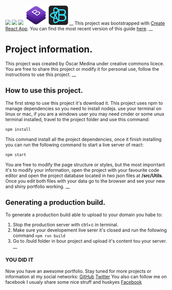 
<a href="https://www.w3.org/standards/webdesign/"><img src="https://github.com/oscmedgon/logo-images/blob/master/logos/html5-css3-js.png" height= "60px"></a>
<a href="http://www.ecma-international.org/ecma-262/6.0/"><img src="https://github.com/oscmedgon/logo-images/blob/master/logos/es6.png" height= "60px"></a>
<a href="https://facebook.github.io/react/"><img src="https://github.com/oscmedgon/logo-images/blob/master/logos/react.png" height= "60px"></a>
<a href="https://getbootstrap.com/docs/3.3/"><img src="https://github.com/oscmedgon/logo-images/blob/master/logos/bootstrap.png" height= "60px"></a>
<a href="https://github.com/react-bootstrap/react-bootstrap/"><img src="https://github.com/oscmedgon/logo-images/blob/master/logos/reactBT.png" height= "60px"></a>
__
This project was bootstrapped with [Create React App](https://github.com/facebookincubator/create-react-app).
You can find the most recent version of this guide [here](https://github.com/facebookincubator/create-react-app/blob/master/packages/react-scripts/template/README.md).
__
# Project information.
This project was created by Óscar Medina under creative commons licece.
You are free to share this project or modify it for personal use, follow the instructions to use this project.
__
## How to use this project.
The first strep to use this project it's download it.
This project uses npm to manage dependencies so you need to install nodejs.
use your terminal on linux or mac, if you are a windows user you may need cmder or some unux terminal installed, travel to the project folder and use this command:
```bash
npm install
```
This command install all the project dependencies, once it finish installing you can run the following command to start a live server of react:
```bash
npm start
```
You are free to modify the page structure or styles, but the most imporrtant it's to modify your information, open the project with your favourite code editor and open the project database located in two json files at **/src/Utils**.
Once you edit both files with your data go to the browser and see your new and shiny portfolio working.
__
## Generating a production build.
To generate a production build able to upload to your domain you habe to:
1. Stop the production server with ctrl+c in terminal.
2. Make sure your developement live serer it's closed and run the following command ```npm run build```
3. Go to /buld folder in bour project and upload it's content tou your server.
__
### YOU DID IT
Now you have an awesome portfolio.
Stay tuned for more projects or information at my social networks:
[GitHub](https://github.com/oscmedgon)
[Twitter](https://twitter.com/oscmedgon)
You also can follow me on facebook I usualy share some nice struff and huskyes
[Facebook](https://www.facebook.com/oscmedgon)
